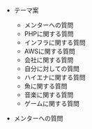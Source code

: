 * テーマ案
  * メンターへの質問
  * PHPに関する質問
  * インフラに関する質問
  * AWSに関する質問
  * 会社に関する質問
  * 自分に対しての質問
  * ハイエナに関する質問
  * 魚に関する質問
  * 音楽に関する質問
  * ゲームに関する質問

* メンターへの質問
